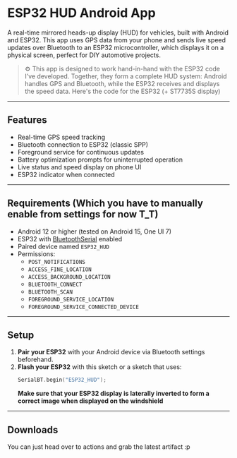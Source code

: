 # ESP32 HUD Android App

A real-time mirrored heads-up display (HUD) for vehicles, built with Android and ESP32. This app uses GPS data from your phone and sends live speed updates over Bluetooth to an ESP32 microcontroller, which displays it on a physical screen, perfect for DIY automotive projects.
> ⚙️ This app is designed to work hand-in-hand with the ESP32 code I’ve developed. Together, they form a complete HUD system: Android handles GPS and Bluetooth, while the ESP32 receives and displays the speed data. Here's the code for the ESP32 (+ ST7735S display)

---

## Features

- Real-time GPS speed tracking
- Bluetooth connection to ESP32 (classic SPP)
- Foreground service for continuous updates
- Battery optimization prompts for uninterrupted operation
- Live status and speed display on phone UI
- ESP32 indicator when connected

---

## Requirements (Which you have to manually enable from settings for now T_T)

- Android 12 or higher (tested on Android 15, One UI 7)
- ESP32 with [BluetoothSerial](https://github.com/espressif/arduino-esp32/tree/master/libraries/BluetoothSerial) enabled
- Paired device named `ESP32_HUD`
- Permissions:
  - `POST_NOTIFICATIONS`
  - `ACCESS_FINE_LOCATION`
  - `ACCESS_BACKGROUND_LOCATION`
  - `BLUETOOTH_CONNECT`
  - `BLUETOOTH_SCAN`
  - `FOREGROUND_SERVICE_LOCATION`
  - `FOREGROUND_SERVICE_CONNECTED_DEVICE`

---

## Setup

1. **Pair your ESP32** with your Android device via Bluetooth settings beforehand.
2. **Flash your ESP32** with this sketch or a sketch that uses:
   ```cpp
   SerialBT.begin("ESP32_HUD");
   ```
   **Make sure that your ESP32 display is laterally inverted to form a correct image when displayed on the windshield**

---

## Downloads
You can just head over to actions and grab the latest artifact :p
